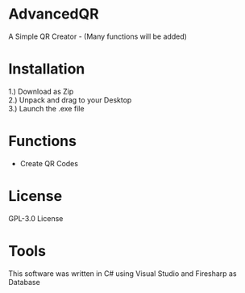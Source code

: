 # AdvancedQR
A Simple QR Creator - (Many functions will be added)

# Installation
1.) Download as Zip  
2.) Unpack and drag to your Desktop  
3.) Launch the .exe file  

# Functions
- Create QR Codes

# License
GPL-3.0 License

# Tools
This software was written in C# using Visual Studio and Firesharp as Database
